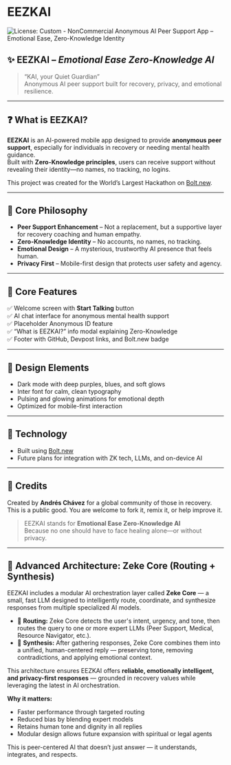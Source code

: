 # EEZKAI 
![License: Custom - NonCommercial](https://img.shields.io/badge/license-NonCommercial-blue)
Anonymous AI Peer Support App – Emotional Ease, Zero-Knowledge Identity  

## ✨ EEZKAI – *Emotional Ease Zero-Knowledge AI*  
> “KAI, your Quiet Guardian”  
> Anonymous AI peer support built for recovery, privacy, and emotional resilience.

---

## ❓ What is EEZKAI?

**EEZKAI** is an AI-powered mobile app designed to provide **anonymous peer support**, especially for individuals in recovery or needing mental health guidance.  
Built with **Zero-Knowledge principles**, users can receive support without revealing their identity—no names, no tracking, no logins.

This project was created for the World’s Largest Hackathon on [Bolt.new](https://bolt.new).

---

## 🧠 Core Philosophy

- **Peer Support Enhancement** – Not a replacement, but a supportive layer for recovery coaching and human empathy.  
- **Zero-Knowledge Identity** – No accounts, no names, no tracking.  
- **Emotional Design** – A mysterious, trustworthy AI presence that feels human.  
- **Privacy First** – Mobile-first design that protects user safety and agency.

---

## 🧩 Core Features

✅ Welcome screen with **Start Talking** button  
✅ AI chat interface for anonymous mental health support  
✅ Placeholder Anonymous ID feature  
✅ “What is EEZKAI?” info modal explaining Zero-Knowledge  
✅ Footer with GitHub, Devpost links, and Bolt.new badge

---

## 🎨 Design Elements

- Dark mode with deep purples, blues, and soft glows  
- Inter font for calm, clean typography  
- Pulsing and glowing animations for emotional depth  
- Optimized for mobile-first interaction

---

## 🧪 Technology

- Built using [Bolt.new](https://bolt.new)  
- Future plans for integration with ZK tech, LLMs, and on-device AI  

---

## 🤝 Credits

Created by **Andrés Chávez** for a global community of those in recovery.  
This is a public good. You are welcome to fork it, remix it, or help improve it.

> EEZKAI stands for **Emotional Ease Zero-Knowledge AI**  
> Because no one should have to face healing alone—or without privacy.

---
## 🧠 Advanced Architecture: Zeke Core (Routing + Synthesis)

EEZKAI includes a modular AI orchestration layer called **Zeke Core** — a small, fast LLM designed to intelligently route, coordinate, and synthesize responses from multiple specialized AI models.

- 🧭 **Routing:** Zeke Core detects the user's intent, urgency, and tone, then routes the query to one or more expert LLMs (Peer Support, Medical, Resource Navigator, etc.).
- 🧵 **Synthesis:** After gathering responses, Zeke Core combines them into a unified, human-centered reply — preserving tone, removing contradictions, and applying emotional context.

This architecture ensures EEZKAI offers **reliable, emotionally intelligent, and privacy-first responses** — grounded in recovery values while leveraging the latest in AI orchestration.

**Why it matters:**  
- Faster performance through targeted routing  
- Reduced bias by blending expert models  
- Retains human tone and dignity in all replies  
- Modular design allows future expansion with spiritual or legal agents

This is peer-centered AI that doesn’t just answer — it understands, integrates, and respects.
